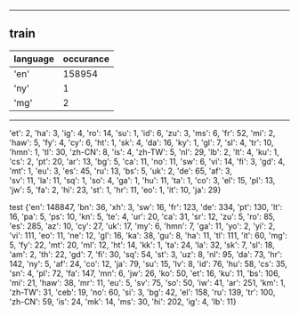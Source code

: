
****
## train

|language|occurance|
|--------|---------|
|'en'    | 158954  |
|'ny'    |      1  |
|'mg'    |      2  |

****



'et': 2, 
'ha': 3, 
'ig': 4, 
'ro': 14, 
'su': 1, 
'id': 6, 
'zu': 3, 
'ms': 6, 
'fr': 52, 
'mi': 2, 
'haw': 5, 
'fy': 4, 
'cy': 6, 
'ht': 1, 
'sk': 4, 
'da': 16, 
'ky': 1, 
'gl': 7, 
'sl': 4, 
'tr': 10, 
'hmn': 1, 
'tl': 30, 
'zh-CN': 8, 
'is': 4, 
'zh-TW': 5, 
'nl': 29, 
'lb': 2, 
'lt': 4, 
'ku': 1, 
'cs': 2, 
'pt': 20, 
'ar': 13, 
'bg': 5, 
'ca': 11, 
'no': 11, 
'sw': 6, 
'vi': 14, 
'fi': 3, 
'gd': 4, 
'mt': 1, 
'eu': 3, 
'es': 45, 
'ru': 13, 
'bs': 5, 
'uk': 2, 
'de': 65, 
'af': 3,  
'sv': 11, 
'la': 11, 
'sq': 1, 
'so': 4, 
'ga': 1, 
'hu': 11, 
'ta': 1, 
'co': 3, 
'el': 15, 
'pl': 13, 
'jw': 5, 
'fa': 2, 
'hi': 23, 
'st': 1, 
'hr': 11, 
'eo': 1, 
'it': 10, 
'ja': 29}

test
{'en': 148847, 
'bn': 36, 
'xh': 3, 
'sw': 16, 
'fr': 123, 
'de': 334, 
'pt': 130, 
'lt': 16, 
'pa': 5, 
'ps': 10, 
'kn': 5, 
'te': 4, 
'ur': 20, 
'ca': 31, 
'sr': 12, 
'zu': 5, 
'ro': 85, 
'es': 285, 
'az': 10, 
'cy': 27, 
'uk': 17, 
'my': 6, 
'hmn': 7, 
'ga': 11, 
'yo': 2, 
'yi': 2, 
'vi': 111, 
'eo': 11, 
'ne': 12, 
'gl': 16, 
'ka': 38, 
'gu': 8, 
'ha': 11, 
'tl': 111, 
'it': 60, 
'mg': 5, 
'fy': 22, 
'mt': 20, 
'ml': 12, 
'ht': 14, 
'kk': 1, 
'ta': 24, 
'la': 32, 
'sk': 7, 
'sl': 18, 
'am': 2, 
'th': 22, 
'gd': 7, 
'fi': 30, 
'sq': 54, 
'st': 3, 
'uz': 8, 
'nl': 95, 
'da': 73, 
'hr': 142, 
'ny': 5, 
'af': 24, 
'co': 12, 
'ja': 79, 
'su': 15, 
'lv': 8, 
'id': 76, 
'hu': 58, 
'cs': 35,
'sn': 4, 
'pl': 72, 
'fa': 147, 
'mn': 6, 
'jw': 26, 
'ko': 50, 
'et': 16,
'ku': 11, 
'bs': 106, 
'mi': 21, 
'haw': 38, 
'mr': 11, 
'eu': 5, 
'sv': 75, 
'so': 50,
 'iw': 41, 
 'ar': 251, 
'km': 1, 
'zh-TW': 31, 
'ceb': 19, 
'no': 60, 
'si': 3, 
'bg': 42, 
'el': 158, 
'ru': 139, 
'tr': 100, 
'zh-CN': 59, 
'is': 24, 
'mk': 14, 
'ms': 30, 
'hi': 202, 
'ig': 4, 
'lb': 11}
